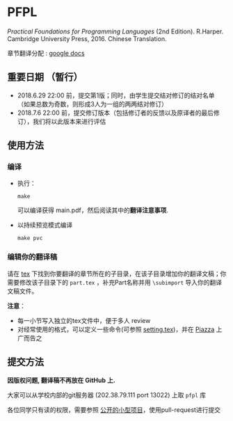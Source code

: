 # PFPL
*Practical Foundations for Programming Languages* (2nd Edition). R.Harper.  Cambridge University Press, 2016. Chinese Translation.

章节翻译分配 :  [google docs](https://docs.google.com/spreadsheets/d/1025pcs6RuDSXPrbbuoRkvBvwtOjqgKYXbw5eQ7m1RDk/edit?usp=sharing)

## 重要日期 （暂行）

- 2018.6.29 22:00 前，提交第1版；同时，由学生提交结对修订的结对名单（如果总数为奇数，则形成3人为一组的两两结对修订）
- 2018.7.6 22:00 前，提交修订版本（包括修订者的反馈以及原译者的最后修订），我们将以此版本来进行评估

## 使用方法

### 编译

- 执行：

  `make`

  可以编译获得 main.pdf，然后阅读其中的**翻译注意事项**.

- 以持续预览模式编译

  `make pvc`

### 编辑你的翻译稿

请在 [tex](./tex) 下找到你要翻译的章节所在的子目录，在该子目录增加你的翻译文稿；你需要修改该子目录下的 `part.tex` ，补充Part名称并用 `\subimport` 导入你的翻译文稿文件。

**注意**：

- 每一小节写入独立的tex文件中，便于多人 review
- 对经常使用的格式，可以定义一些命令(可参照 [setting.tex](setting.tex))，并在 [Piazza](https://piazza.com/ustc.edu.cn/spring2018/01116701/home) 上广而告之

## 提交方法

**因版权问题, 翻译稿不再放在 GitHub 上.**

大家可以从学校内部的git服务器 (202.38.79.111 port 13022) 上取 `pfpl` 库

各位同学只有读的权限，需要参照 [公开的小型项目](https://git-scm.com/book/zh/v1/%E5%88%86%E5%B8%83%E5%BC%8F-Git-%E4%B8%BA%E9%A1%B9%E7%9B%AE%E4%BD%9C%E8%B4%A1%E7%8C%AE#%E5%85%AC%E5%BC%80%E7%9A%84%E5%B0%8F%E5%9E%8B%E9%A1%B9%E7%9B%AE)，使用pull-request进行提交


